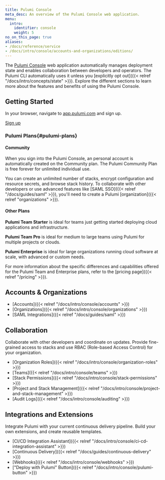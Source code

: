 ```yaml
---
title: Pulumi Console
meta_desc: An overview of the Pulumi Console web application.
menu:
  intro:
    identifier: console
    weight: 5
no_on_this_page: true
aliases:
- /docs/reference/service
- /docs/intro/console/accounts-and-organizations/editions/
---
```


The [Pulumi Console](https://app.pulumi.com) web application automatically manages deployment state and enables collaboration between developers and operators. The Pulumi CLI automatically uses it unless you [explicitly opt out]({{< relref "/docs/intro/concepts/state" >}}). Explore the different sections to learn more about the features and benefits of using the Pulumi Console.

## Getting Started

In your browser, navigate to <a href="https://app.pulumi.com" target="_blank">app.pulumi.com</a> and sign up.

<a class="btn btn-secondary" href="https://app.pulumi.com/signup" target="_blank">Sign up</a>

### Pulumi Plans{#pulumi-plans}

#### Community

When you sign into the Pulumi Console, an personal account is automatically
created on the Community plan. The Pulumi Community Plan is free forever for unlimited individual use.

You can create an unlimited number of stacks, encrypt configuration and resource secrets, and browse stack history. To collaborate with other developers or use advanced features like [SAML SSO]({{< relref "/docs/guides/saml" >}}), you'll need to create a Pulumi [organization]({{< relref "organizations" >}}).

#### Other Plans

**Pulumi Team Starter** is ideal for teams just getting started deploying cloud
applications and infrastructure.

**Pulumi Team Pro** is ideal for medium to large teams using Pulumi for multiple projects
or clouds.

**Pulumi Enterprise** is ideal for large organizations running cloud software at
scale, with advanced or custom needs.

For more information about the specific differences and capabilities offered for the
Pulumi Team and Enterprise plans, refer to the [pricing page]({{< relref "/pricing" >}}).

## Accounts & Organizations

* [Accounts]({{< relref "/docs/intro/console/accounts" >}})
* [Organizations]({{< relref "/docs/intro/console/organizations" >}})
* [SAML Integrations]({{< relref "/docs/guides/saml" >}})

## Collaboration

Collaborate with other developers and coordinate on updates. Provide fine-grained access to stacks and use RBAC (Role-based Access Control) for your organization.

* [Organization Roles]({{< relref "/docs/intro/console/organization-roles" >}})
* [Teams]({{< relref "/docs/intro/console/teams" >}})
* [Stack Permissions]({{< relref "/docs/intro/console/stack-permissions" >}})
* [Project and Stack Management]({{< relref "/docs/intro/console/project-and-stack-management" >}})
* [Audit Logs]({{< relref "/docs/intro/console/auditing" >}})

## Integrations and Extensions

Integrate Pulumi with your current continuous delivery pipeline. Build your own extensions, and create reusable templates.

* [CI/CD Integration Assistant]({{< relref "/docs/intro/console/ci-cd-integration-assistant" >}})
* [Continuous Delivery]({{< relref "/docs/guides/continuous-delivery" >}})
* [Webhooks]({{< relref "/docs/intro/console/webhooks" >}})
* ["Deploy with Pulumi" Button]({{< relref "/docs/intro/console/pulumi-button" >}})

